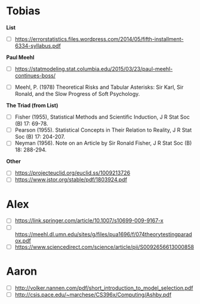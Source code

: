 # Tobias

**List**
- [ ] https://errorstatistics.files.wordpress.com/2014/05/fifth-installment-6334-syllabus.pdf

**Paul Meehl**
- [ ] https://statmodeling.stat.columbia.edu/2015/03/23/paul-meehl-continues-boss/
- [ ] Meehl, P. (1978) Theoretical Risks and Tabular Asterisks: Sir Karl, Sir Ronald, and the Slow Progress of Soft Psychology.


**The Triad (from List)**
- [ ] Fisher (1955), Statistical Methods and Scientific Induction, J R Stat Soc (B) 17: 69-78.
- [ ] Pearson (1955). Statistical Concepts in Their Relation to Reality, J R Stat Soc (B) 17: 204-207. 
- [ ] Neyman (1956). Note on an Article by Sir Ronald Fisher, J R Stat Soc (B) 18: 288-294.

**Other**
- [ ] https://projecteuclid.org/euclid.ss/1009213726
- [ ] https://www.jstor.org/stable/pdf/1803924.pdf

# Alex

- [ ] https://link.springer.com/article/10.1007/s10699-009-9167-x
- [ ] https://meehl.dl.umn.edu/sites/g/files/pua1696/f/074theorytestingparadox.pdf
- [ ] https://www.sciencedirect.com/science/article/pii/S0092656613000858

# Aaron

- [ ] http://volker.nannen.com/pdf/short_introduction_to_model_selection.pdf
- [ ] http://csis.pace.edu/~marchese/CS396x/Computing/Ashby.pdf

